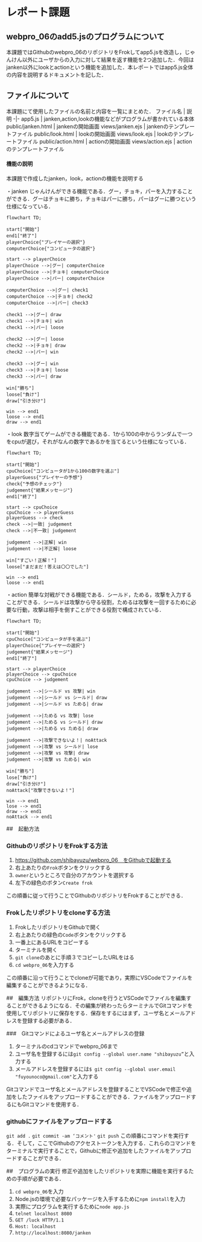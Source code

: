 # レポート課題

## webpro_06のadd5.jsのプログラムについて
本課題ではGithubのwebpro_06のリポジトリをFrokしてapp5.jsを改造し，じゃんけん以外にユーザからの入力に対して結果を返す機能を2つ追加した．今回はjanken以外にlookとactionという機能を追加した．本レポートではapp5.js全体の内容を説明するドキュメントを記した．

## ファイルについて
本課題にて使用したファイルの名前と内容を一覧にまとめた．
ファイル名 | 説明
-|-
app5.js | janken,action,lookの機能などがプログラムが書かれている本体
public/janken.html | jankenの開始画面
views/janken.ejs | jankenのテンプレートファイル
public/look.html | lookの開始画面
views/look.ejs | lookのテンプレートファイル
public/action.html | actionの開始画面
views/action.ejs | actionのテンプレートファイル

#### 機能の説明
本課題で作成したjanken，look，actionの機能を説明する

・janken
じゃんけんができる機能である．グー，チョキ，パーを入力することができる．グーはチョキに勝ち，チョキはパーに勝ち，パーはグーに勝つという仕様になっている．

```mermaid
flowchart TD;

start["開始"]
end1["終了"]
playerChoice{"プレイヤーの選択"}
computerChoice{"コンピュータの選択"}

start --> playerChoice
playerChoice -->|グー| computerChoice
playerChoice -->|チョキ| computerChoice
playerChoice -->|パー| computerChoice

computerChoice -->|グー| check1
computerChoice -->|チョキ| check2
computerChoice -->|パー| check3

check1 -->|グー| draw
check1 -->|チョキ| win
check1 -->|パー| loose

check2 -->|グー| loose
check2 -->|チョキ| draw
check2 -->|パー| win

check3 -->|グー| win
check3 -->|チョキ| loose
check3 -->|パー| draw

win["勝ち"]
loose["負け"]
draw["引き分け"]

win --> end1
loose --> end1
draw --> end1

```

・look
数字当てゲームができる機能である．1から100の中からランダムで一つをcpuが選び，それがなんの数字であるかを当てるという仕様になっている．

```mermaid
flowchart TD;

start["開始"]
cpuChoice["コンピュータが1から100の数字を選ぶ"]
playerGuess{"プレイヤーの予想"}
check{"予想のチェック"}
judgement{"結果メッセージ"}
end1["終了"]

start --> cpuChoice
cpuChoice --> playerGuess
playerGuess --> check
check -->|一致| judgement
check -->|不一致| judgement

judgement -->|正解| win
judgement -->|不正解| loose

win["すごい！正解！"]
loose["まだまだ！答えは〇〇でした"]

win --> end1
loose --> end1

```
・action
簡単な対戦ができる機能である．シールド，ためる，攻撃を入力することができる．シールドは攻撃から守る役割，ためるは攻撃を一回するために必要な行動，攻撃は相手を倒すことができる役割で構成されている．
```mermaid
flowchart TD;

start["開始"]
cpuChoice["コンピュータが手を選ぶ"]
playerChoice{"プレイヤーの選択"}
judgement{"結果メッセージ"}
end1["終了"]

start --> playerChoice
playerChoice --> cpuChoice
cpuChoice --> judgement

judgement -->|シールド vs 攻撃| win
judgement -->|シールド vs シールド| draw
judgement -->|シールド vs ためる| draw

judgement -->|ためる vs 攻撃| lose
judgement -->|ためる vs シールド| draw
judgement -->|ためる vs ためる| draw

judgement -->|攻撃できないよ！| noAttack
judgement -->|攻撃 vs シールド| lose
judgement -->|攻撃 vs 攻撃| draw
judgement -->|攻撃 vs ためる| win

win["勝ち"]
lose["負け"]
draw["引き分け"]
noAttack["攻撃できないよ！"]

win --> end1
lose --> end1
draw --> end1
noAttack --> end1

```

##　起動方法

### GithubのリポジトリをFrokする方法
1. https://github.com/shibayuzu/webpro_06　をGithubで起動する
1. 右上あたりの```Frok```ボタンをクリックする
1. ```owner```というところで自分のアカウントを選択する
1. 左下の緑色のボタン```Create frok```

この順番に従って行うことでGithubのリポジトリをFrokすることができる．

### Frokしたリポジトリをcloneする方法
1. FrokしたリポジトリをGithubで開く
1. 右上あたりの緑色の```Code```ボタンをクリックする
1. 一番上にあるURLをコピーする
1. ターミナルを開く
1. ```git clone```のあとに手順３でコピーしたURLをはる
1. ```cd webpro_06```を入力する

この順番に沿って行うことでcloneが可能であり，実際にVSCodeでファイルを編集することができるようになる．

##　編集方法
リポジトリにFrok，cloneを行うとVSCodeでファイルを編集することができるようになる．その編集が終わったらターミナルでGitコマンドを使用してリポジトリに保存をする．保存をするにはまず，ユーザ名とメールアドレスを登録する必要がある．


###　Gitコマンドによるユーザ名とメールアドレスの登録
1. ターミナルのcdコマンドでwebpro_06まで
1. ユーザ名を登録するには```git config --global user.name "shibayuzu”```と入力する
1. メールアドレスを登録するには```$ git config --global user.email "fuyounoco@gmail.com"```と入力する

Gitコマンドでユーザ名とメールアドレスを登録することでVSCodeで修正や追加をしたファイルをアップロードすることができる．ファイルをアップロードするにもGitコマンドを使用する．

### githubにファイルをアップロードする
```git add .```
```git commit -am ‘コメント'```
```git push```
この順番にコマンドを実行する．そして，ここでGithubのアクセストークンを入力する．これらのコマンドをターミナルで実行することで，Githubに修正や追加をしたファイルをアップロードすることができる．

##　プログラムの実行
修正や追加をしたリポジトリを実際に機能を実行するための手順が必要である．

1. ```cd webpro_06```を入力
1. Node.jsの環境で必要なパッケージを入手するために```npm install```を入力
1. 実際にプログラムを実行するために```node app.js```
1. ```telnet localhost 8080```
1. ```GET /luck HTTP/1.1```
1. ```Host: localhost```
1. ```http://localhost:8080/janken```